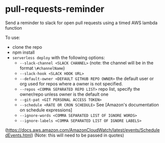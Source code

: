 # pull-requests-reminder
Send a reminder to slack for open pull requests using a timed AWS lambda function

To use:
* clone the repo
* npm install
* `serverless deploy` with the following options:
  * `--slack-channel <SLACK CHANNEL>` (note: the channel will be in the format `\#channelName`)
  * `--slack-hook <SLACK HOOK URL>`
  * `--default-owner <DEFAULT GITHUB REPO OWNER>` the default user or org used for repos where a owner is not specified.
  * `--repos <COMMA SEPARATED REPO LIST>` repo list, specify the owner/repo unless owner is the default one
  * `--git-pat <GIT PERSONAL ACCESS TOKEN>`
  * `--schedule <RATE OR CRON SCHEDULE>` See [Amazon's documentation on schedule expressions]
  * `--ignore-words <COMMA SEPARATED LIST OF IGNORE WORDS>` 
  * `--ignore-labels <COMMA SEPARATED LIST OF IGNORE LABELS>`

(https://docs.aws.amazon.com/AmazonCloudWatch/latest/events/ScheduledEvents.html) (Note: this will need to be passed in quotes)
